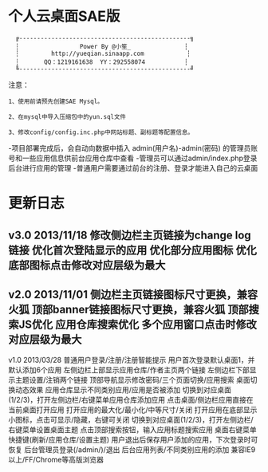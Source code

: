 个人云桌面SAE版
===========================
      ╔------------------------------------------------╗
      ┆                 Power By @小笙_               ┆
      ┆         http://yueqian.sinaapp.com            ┆
      ┆       QQ：1219161638  YY：292558074           ┆
      ╚------------------------------------------------╝

注意：

	1、使用前请预先创建SAE Mysql。
	
	2、在mysql中导入压缩包中的yun.sql文件
	
	3、修改config/config.inc.php中网站标题、副标题等配置信息。

-项目部署完成后，会自动向数据中插入 admin(用户名)-admin(密码) 的管理员账号和一些应用信息供前台应用仓库中查看
-管理员可以通过admin/index.php登录后台进行应用的管理
-普通用户需要通过前台的注册、登录才能进入自己的云桌面


更新日志
===========================
v3.0 2013/11/18
修改侧边栏主页链接为change log链接
优化首次登陆显示的应用
优化部分应用图标
优化底部图标点击修改对应层级为最大
------------------------------------------------------
v2.0 2013/11/01
侧边栏主页链接图标尺寸更换，兼容火狐
顶部banner链接图标尺寸更换，兼容火狐
顶部搜索JS优化
应用仓库搜索优化
多个应用窗口点击时修改对应层级为最大
------------------------------------------------------
v1.0 2013/03/28
普通用户登录/注册/注册智能提示
用户首次登录默认桌面1，并默认添加6个应用
左侧边栏上部显示应用仓库/作者主页两个链接
左侧边栏下部显示主题设置/注销两个链接
顶部导航显示修改密码/三个页面切换/应用搜索
桌面切换动态效果
应用仓库显示不同类别应用/应用是否被添加
切换到对应桌面(1/2/3)，打开左侧边栏/右键菜单应用仓库添加应用
点击桌面/侧边栏应用直接在当前桌面打开应用
打开应用的最大化/最小化/中等尺寸/关闭
打开应用在底部显示小图标，点击可显示/隐藏，右键可关闭
切换到对应桌面(1/2/3)，打开左侧边栏/右键菜单设置桌面主题
点击顶部搜索按钮，输入应用标题搜索应用
桌面右键菜单快捷键(刷新/应用仓库/设置主题)
用户退出后保存用户添加的应用，下次登录时可恢复
后台管理员登录(/admin/)/退出
后台应用列表/不同类别应用的添加
兼容IE9以上/FF/Chrome等高版浏览器

